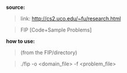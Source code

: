 **source:**
>link: http://cs2.uco.edu/~fu/research.html 

>FIP [Code+Sample Problems]

**how to use:**
>(from the FIP/directory)

>./fip -o <domain_file> -f <problem_file>

